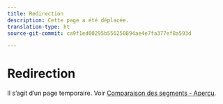 ```yaml
---
title: Redirection
description: Cette page a été déplacée.
translation-type: ht
source-git-commit: ca9f1ed00295b556250894ae4e7fa377ef8a593d

---
```



# Redirection

Il s’agit d’un page temporaire. Voir [Comparaison des segments - Aperçu](segment-comparison.md).
